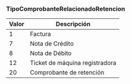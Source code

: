### TipoComprobanteRelacionadoRetencion

| **Valor** | **Descripción**                |
| --------- | ------------------------------ |
| 1         | Factura                        |
| 7         | Nota de Crédito                |
| 8         | Nota de Débito                 |
| 12        | Ticket de máquina registradora |
| 20        | Comprobante de retención       |